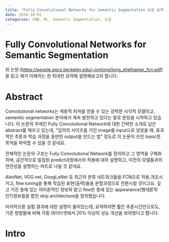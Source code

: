 ```yaml
---
title: "Fully Convolutional Networks for Semantic Segmentation 논문 요약"
date: 2018-10-01
categories: CNN, ML, Semantic Segmentation, 논문
---
```

# Fully Convolutional Networks for Semantic Segmentation

위 논문:(https://people.eecs.berkeley.edu/~jonlong/long_shelhamer_fcn.pdf)을 읽고 제가 이해하는 한 최대한 요약해 설명해보고자 합니다.

# Abstract

Convolutional networks는 계층적 피쳐를 얻을 수 있는 강력한 시각적 모델이고, sementic segmentation 분야에서 계속 발전하고 있다는 말로 문장을 시작하고 있습니다.
이 논문의 주제인 Fully Convolutional Network에 대한 간략한 소개로 남은 abstract를 채우고 있는데, "임의의 사이즈를 가진 image를 input으로 넣었을 때, 효과적인 추론과 학습 과정을 동반한 output을 만드는 법" 정도로 이 논문이 쓰인 basic한 목적을 파악할 수 있을 것 같네요.

전체적인 논문의 구조는 Fully Convolutional Network를 정의하고 그 영역을 구체화하며, 공간적으로 밀집된 predict과정에서의 적용에 대하 설명하고, 이전의 모델들과의 연관성을 설명하는 파트로 나뉠 것 같네요.

AlexNet, VGG net, GoogLeNet 등 최근의 분류 네트워크들을 FCN으로 적용,개조시키고, fine tuning을 통해 학습된 표현(출력)들을 분할과정으로 전환시킬 것이고요.
깊고 거친 층에 있는 의미론적인 정보와 얕고 fine한 층에 있는 appearance(형태론적인?)정보들을 합친 skip architecture을 정의했습니다.

마지막으론 실험 결과에 대한 설명이 들어있는데, 요약하자면 짧은 추론시간만으로도, 기존 방법들에 비해 각종 데이터셋에서 20% 이상의 성능 개선을 보여줬다고 합니다.

# Intro

